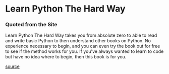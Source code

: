 # Learn Python The Hard Way

### Quoted from the Site

Learn Python The Hard Way takes you from absolute zero to able to read and write basic Python to then understand other books on Python. No experience necessary to begin, and you can even
try the book out for free to see if the method works for you.
If you've always wanted to learn to code but have no idea where to begin, then this book is for you.

[source](https://learnpythonthehardway.org/)
